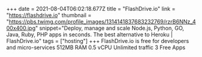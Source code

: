 +++
date = 2021-08-04T06:02:18.677Z
title = "FlashDrive.io"
link = "https://flashdrive.io"
thumbnail = "https://pbs.twimg.com/profile_images/1314141837683232769/rzrB6NNz_400x400.jpg"
snippet="Deploy, manage and scale Node.js, Python, GO, Java, Ruby, PHP apps in seconds. The best alternative to Heroku | FlashDrive.io"
tags = ["hosting"]
+++
FlashDrive.io is free for developers and micro-services
512MB RAM
0.5 vCPU
Unlimited traffic
3 Free Apps
